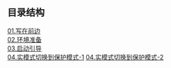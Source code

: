 ## 目录结构

[01.写在前边](https://github.com/zhangdexin/leap-os/blob/main/30-days-os/doc/01-pre.md)<br/>
[02.环境准备](https://github.com/zhangdexin/leap-os/blob/main/30-days-os/doc/02-env.md)<br/>
[03.启动引导](https://github.com/zhangdexin/leap-os/blob/main/30-days-os/doc/03-ipl.md)<br/>
[04.实模式切换到保护模式-1](https://github.com/zhangdexin/leap-os/blob/main/30-days-os/doc/04-mode_switch.md)
[04.实模式切换到保护模式-2](https://github.com/zhangdexin/leap-os/blob/main/30-days-os/doc/04-mode_switch_2.md)

